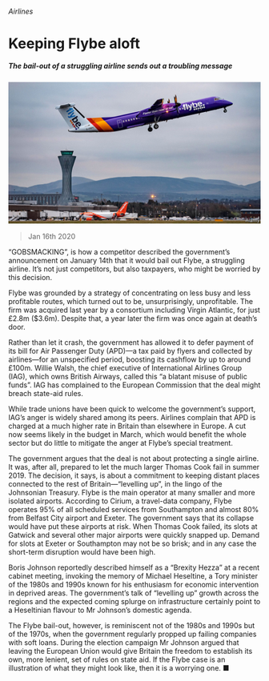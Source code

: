 ###### Airlines

# Keeping Flybe aloft 

##### The bail-out of a struggling airline sends out a troubling message 

![image](images/20200118_BRP006.jpg) 

> Jan 16th 2020 

“GOBSMACKING”, is how a competitor described the government’s announcement on January 14th that it would bail out Flybe, a struggling airline. It’s not just competitors, but also taxpayers, who might be worried by this decision.

Flybe was grounded by a strategy of concentrating on less busy and less profitable routes, which turned out to be, unsurprisingly, unprofitable. The firm was acquired last year by a consortium including Virgin Atlantic, for just £2.8m ($3.6m). Despite that, a year later the firm was once again at death’s door.


Rather than let it crash, the government has allowed it to defer payment of its bill for Air Passenger Duty (APD)—a tax paid by flyers and collected by airlines—for an unspecified period, boosting its cashflow by up to around £100m. Willie Walsh, the chief executive of International Airlines Group (IAG), which owns British Airways, called this “a blatant misuse of public funds”. IAG has complained to the European Commission that the deal might breach state-aid rules.

While trade unions have been quick to welcome the government’s support, IAG’s anger is widely shared among its peers. Airlines complain that APD is charged at a much higher rate in Britain than elsewhere in Europe. A cut now seems likely in the budget in March, which would benefit the whole sector but do little to mitigate the anger at Flybe’s special treatment.

The government argues that the deal is not about protecting a single airline. It was, after all, prepared to let the much larger Thomas Cook fail in summer 2019. The decision, it says, is about a commitment to keeping distant places connected to the rest of Britain—“levelling up”, in the lingo of the Johnsonian Treasury. Flybe is the main operator at many smaller and more isolated airports. According to Cirium, a travel-data company, Flybe operates 95% of all scheduled services from Southampton and almost 80% from Belfast City airport and Exeter. The government says that its collapse would have put these airports at risk. When Thomas Cook failed, its slots at Gatwick and several other major airports were quickly snapped up. Demand for slots at Exeter or Southampton may not be so brisk; and in any case the short-term disruption would have been high.

Boris Johnson reportedly described himself as a “Brexity Hezza” at a recent cabinet meeting, invoking the memory of Michael Heseltine, a Tory minister of the 1980s and 1990s known for his enthusiasm for economic intervention in deprived areas. The government’s talk of “levelling up” growth across the regions and the expected coming splurge on infrastructure certainly point to a Heseltinian flavour to Mr Johnson’s domestic agenda.

The Flybe bail-out, however, is reminiscent not of the 1980s and 1990s but of the 1970s, when the government regularly propped up failing companies with soft loans. During the election campaign Mr Johnson argued that leaving the European Union would give Britain the freedom to establish its own, more lenient, set of rules on state aid. If the Flybe case is an illustration of what they might look like, then it is a worrying one. ■

